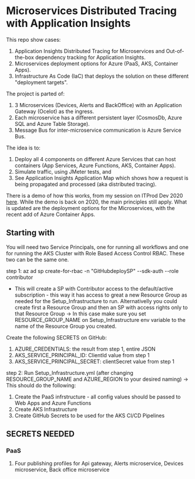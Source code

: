 # Microservices Distributed Tracing with Application Insights

This repo show cases:

1. Application Insights Distributed Tracing for Microservices and Out-of-the-box dependency tracking for Application Insights.
2. Microservices deployment options for Azure (PaaS, AKS, Container Apps).
3. Infrastructure As Code (IaC) that deploys the solution on these different "deployment targets".

The project is parted of:

1. 3 Microservices (Devices, Alerts and BackOffice) with an Application Gateway (Ocelot) as the ingress.
2. Each microservice has a different persistent layer (CosmosDb, Azure SQL and Azure Table Storage).
3. Message Bus for inter-microservice communication is Azure Service Bus.

The idea is to:

1. Deploy all 4 components on different Azure Services that can host containers (App Services, Azure Functions, AKS, Container Apps).
2. Simulate traffic, using JMeter tests, and
3. See Application Insights Application Map which shows how a request is being propagated and processed (aka distributed tracing).

There is a demo of how this works, from my session on ITProd Dev 2020 [here](https://www.youtube.com/watch?v=gYndFGtNGe0). While the demo is back on 2020, the main principles still apply. 
What is updated are the deployment options for the Microservices, with the recent add of Azure Container Apps.

## Starting with

You will need two Service Principals, one for running all workflows and one for running the AKS Cluster with Role Based Access Control RBAC. These two can be the same one.

step 1:
 az ad sp create-for-rbac -n "GitHubdeploySP" --sdk-auth --role contributor

 - This will create a SP with Contributor access to the default/active subscription - this way it has access to great a new Resource Group as needed for the Setup_Infrastructure to run. Alternativelly you could create first a Resource Group and then an SP with access rights only to that Resource Group -> In this case make sure you set RESOURCE_GROUP_NAME on Setup_Infrastructure env variable to the name of the Resource Group you created.

 Create the following SECRETS on GitHub:

 1. AZURE_CREDENTIALS: the result from step 1, entire JSON
 2. AKS_SERVICE_PRINCIPAL_ID: ClientId value from step 1
 3. AKS_SERVICE_PRINCIPAL_SECRET: clientSecret value from step 1

 step 2:
 Run Setup_Infrastructure.yml (after changing RESOURCE_GROUP_NAME and AZURE_REGION to your desired naming)
-> This should do the following:
1. Create the PaaS infrstructure - all config values should be passed to Web Apps and Azure Functions
2. Create AKS Infrastructure
3. Create GitHub Secrets to be used for the AKS CI/CD Pipelines


## SECRETS NEEDED
### PaaS

1. Four publishing profiles for Api gateway, Alerts microservice, Devices microservice, Back office microservice
    
